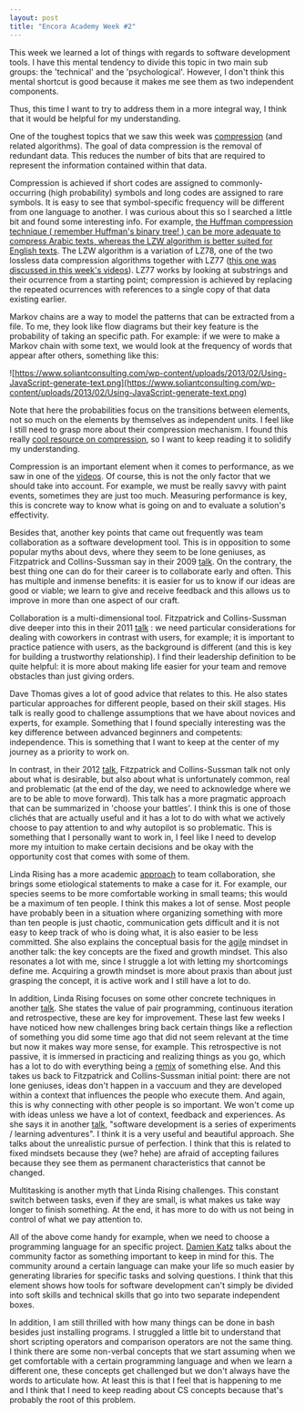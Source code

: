 ```yaml
---
layout: post
title: "Encora Academy Week #2"
---
```


This week we learned a lot of things with regards to software development tools. I have this mental tendency to divide this topic in two main sub groups: the 'technical' and the 'psychological'. However, I don't think this mental shortcut is good because it makes me see them as two independent components. 

Thus, this time I want to try to address them in a more integral way, I think that it would be helpful for my understanding.

One of the toughest topics that we saw this week was [compression](https://www.youtube.com/watch?v=6rnF2Mo80x0) (and related algorithms). The goal of data compression is the removal of redundant data. This reduces the number of bits that are required to represent the information contained within that data. 

Compression is achieved if short codes are assigned to commonly-occurring (high probability) symbols and long codes are assigned to rare symbols. It is easy to see that symbol-specific frequency will be different from one language to another. I was curious about this so I searched a little bit and found some interesting info. For example, [the Huffman compression technique ( remember Huffman's binary tree! ) can be more adequate to compress Arabic texts, whereas the LZW algorithm is better suited for English texts](http://www.m-hikari.com/ces/ces2013/ces1-4-2013/zahranCES1-4-2013.pdf). The LZW algorithm is a variation of LZ78, one of the two lossless data compression algorithms together with LZ77 ([this one was discussed in this week's videos](https://www.youtube.com/watch?v=Jqc418tQDkg)). LZ77 works by looking at substrings and their ocurrence from a starting point; compression is achieved by replacing the repeated ocurrences with references to a single copy of that data existing earlier. 

Markov chains are a way to model the patterns that can be extracted from a file. To me, they look like flow diagrams but their key feature is the probability of taking an specific path. For example: if we were to make a Markov chain with some text, we would look at the frequency of words that appear after others, something like this:

![https://www.soliantconsulting.com/wp-content/uploads/2013/02/Using-JavaScript-generate-text.png](https://www.soliantconsulting.com/wp-content/uploads/2013/02/Using-JavaScript-generate-text.png)

Note that here the probabilities focus on the transitions between elements, not so much on the elements by themselves as independent units. I feel like I still need to grasp more about their compression mechanism. I found this really [cool resource on compression](https://go-compression.github.io/), so I want to keep reading it to solidify my understanding.

Compression is an important element when it comes to performance, as we saw in one of the [videos](https://www.youtube.com/watch?v=8MMmg3bDOjc). Of course, this is not the only factor that we should take into account. For example, we must be really savvy with paint events, sometimes they are just too much. Measuring performance is key, this is concrete way to know what is going on and to evaluate a solution's effectivity. 

Besides that, another key points that came out frequently was team collaboration as a software development tool. This is in opposition to some popular myths about devs, where they seem to be lone geniuses, as Fitzpatrick and Collins-Sussman say in their 2009 [talk](https://www.youtube.com/watch?v=0SARbwvhupQ). On the contrary, the best thing one can do for their career is to collaborate early and often. This has multiple and inmense benefits: it is easier for us to know if our ideas are good or viable; we learn to give and receive feedback and this allows us to improve in more than one aspect of our craft.  

Collaboration is a multi-dimensional tool. Fitzpatrick and Collins-Sussman dive deeper into this in their 2011 [talk](https://www.youtube.com/watch?v=q-7l8cnpI4k) : we need particular considerations for dealing with coworkers in contrast with users, for example; it is important to practice patience with users, as the background is different (and this is key for building a trustworthy relationship). I find their leadership definition to be quite helpful: it is more about making life easier for your team and remove obstacles than just giving orders.

Dave Thomas gives a lot of good advice that relates to this. He also states particular approaches for different people, based on their skill stages. His talk is really good to challenge assumptions that we have about novices and experts, for example. Something that I found specially interesting was the key difference between advanced beginners and competents: independence. This is something that I want to keep at the center of my journey as a priority to work on. 

In contrast, in their 2012 [talk](https://www.youtube.com/watch?v=OTCuYzAw31Y), Fitzpatrick and Collins-Sussman talk not only about what is desirable, but also about what is unfortunately common, real and problematic (at the end of the day, we need to acknowledge where we are to be able to move forward). This talk has a more pragmatic approach that can be summarized in 'choose your battles'. I think this is one of those clichés that are actually useful and it has a lot to do with what we actively choose to pay attention to and why autopilot is so problematic. This is something that I personally want to work in, I feel like I need to develop more my intuition to make certain decisions and be okay with the opportunity cost that comes with some of them. 

Linda Rising has a more academic [approach](https://www.infoq.com/interviews/linda-rising-agile-bonobos/) to team collaboration, she brings some etiological statements to make a case for it. For example, our species seems to be more comfortable working in small teams; this would be a maximum of ten people. I think this makes a lot of sense. Most people have probably been in a situation where organizing something with more than ten people is just chaotic, communication gets difficult and it is not easy to keep track of who is doing what, it is also easier to be less committed. She also explains the conceptual basis for the [agile](https://www.infoq.com/presentations/power-agile-mindset/) mindset in another talk: the key concepts are the fixed and growth mindset. This also resonates a lot with me, since I struggle a lot with letting my shortcomings define me. Acquiring a growth mindset is more about praxis than about just grasping the concept, it is active work and I still have a lot to do.

In addition, Linda Rising focuses on some other concrete techniques in another [talk](https://www.youtube.com/watch?v=IGHhCmdIvuI). She states the value of pair programming, continuous iteration and retrospective, these are key for improvement. These last few weeks I have noticed how new challenges bring back certain things like a reflection of something you did some time ago that did not seem relevant at the time but now it makes way more sense, for example. This retrospective is not passive, it is immersed in practicing and realizing things as you go, which has a lot to do with everything being a [remix](https://www.everythingisaremix.info/watch-the-series/) of something else. And this takes us back to Fitzpatrick and Collins-Sussman initial point: there are not lone geniuses, ideas don't happen in a vaccuum and they are developed within a context that influences the people who execute them. And again, this is why connecting with other people is so important. We won't come up with ideas unless we have a lot of context, feedback and experiences. As she says it in another [talk](https://www.infoq.com/presentations/Perfection-Is-Unrealistic-Linda-Rising/), "software development is a series of experiments / learning adventures". I think it is a very useful and beautiful approach. She talks about the unrealistic pursue of perfection. I think that this is related to fixed mindsets because they (we? hehe) are afraid of accepting failures because they see them as permanent characteristics that cannot be changed. 

Multitasking is another myth that Linda Rising challenges. This constant switch between tasks, even if they are small, is what makes us take way longer to finish something. At the end, it has more to do with us not being in control of what we pay attention to. 

All of the above come handy for example, when we need to choose a programming language for an specific project. [Damien Katz](https://www.youtube.com/watch?v=g9lNzg27P9M) talks about the community factor as something important to keep in mind for this. The community around a certain language can make your life so much easier by generating libraries for specific tasks and solving questions. I think that this element shows how tools for software development can't simply be divided into soft skills and technical skills that go into two separate independent boxes. 

In addition, I am still thrilled with how many things can be done in bash besides just installing programs. I struggled a little bit to understand that short scripting operators and comparison operators are not the same thing. I think there are some non-verbal concepts that we start assuming when we get comfortable with a certain programming language and when we learn a different one, these concepts get challenged but we don't always have the words to articulate how. At least this is that I feel that is happening to me and I think that I need to keep reading about CS concepts because that's probably the root of this problem.
